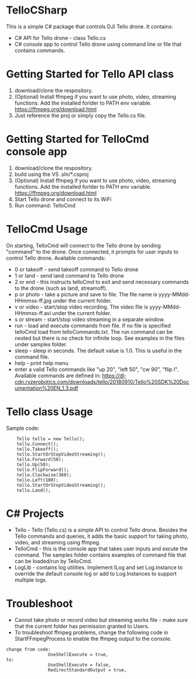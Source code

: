 # TelloCSharp
This is a simple C# package that controls DJI Tello drone. It contains:
* C# API for Tello drone - class Tello.cs
* C# console app to control Tello drone using command line or file that contains commands.

# Getting Started for Tello API class
1. download/clone the respository.
2. (Optional) Install ffmpeg if you want to use photo, video, streaming functions. Add the installed forlder to PATH env variable. https://ffmpeg.org/download.html
3. Just reference the proj or simply copy the Tello.cs file.

# Getting Started for TelloCmd console app
1. download/clone the respository.
2. build using the VS .sln/*.csproj
3. (Optional) Install ffmpeg if you want to use photo, video, streaming functions. Add the installed forlder to PATH env variable. https://ffmpeg.org/download.html
4. Start Tello drone and connect to its WiFi
5. Run command: TelloCmd

# TelloCmd Usage
On starting, TelloCmd will connect to the Tello drone by sending "command" to the drone. Once connected, it prompts for user inputs to control Tello drone. Available commands:
* 0 or takeoff - send takeoff command to Tello drone
* 1 or land - send land command to Tello drone
* 2 or end - this instructs telloCmd to exit and send necessary commands to the drone (such as land, streamoff).
* p or photo - take a picture and save to file. The file name is yyyy-MMdd-HHmmss-ff.jpg under the current folder.
* v or video - start/stop video recording. The video file is yyyy-MMdd-HHmmss-ff.avi under the current folder.
* s or stream - start/stop video streaming in a separate window.
* run <file> - load and execute commands from file. If no file is specified telloCmd load from telloCommands.txt. The run command can be nested but there is no check for infinite loop. See examples in the files under samples folder.
* sleep <sec> - sleep in seconds. The default value is 1.0. This is useful in the command file.
* help - print help menu
* enter a valid Tello commands like "up 20", "left 50", "cw 90", "flip l". Available commands are defined in: https://dl-cdn.ryzerobotics.com/downloads/tello/20180910/Tello%20SDK%20Documentation%20EN_1.3.pdf

# Tello class Usage
Sample code:
```
    Tello tello = new Tello();
    tello.Connect();
    tello.Takeoff();
    tello.StartOrStopVideoStreaming();
    tello.Forward(50);
    tello.Up(50);
    tello.FlipForward();
    tello.Clockwise(360);
    tello.Left(100);
    tello.StartOrStopVideoStreaming();
    tello.Land();
```

# C# Projects
* Tello - Tello (Tello.cs) is a simple API to control Tello drone. Besides the Tello commands and queries, it adds the basic support for taking photo, video, and streaming using ffmpeg.
* TelloCmd - this is the console app that takes user inputs and excute the command.  The samples folder contains examples of command file that can be loaded/run by TelloCmd.
* LogLib - contains log utilities. Implement ILog and set Log.Instance to override the default console log or add to Log.Instances to support multiple logs.

# Troubleshoot
* Cannot take photo or record video but streaming works file - make sure that the current folder has permission granted to Users.
* To troubleshoot ffmpeg problems, change the following code in StartFFmpegProcess to enable the ffmpeg output to the console.
```
change from code:
                UseShellExecute = true,
to:
                UseShellExecute = false,
                RedirectStandardOutput = true,
```
